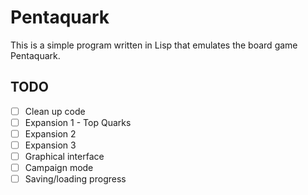 # Pentaquark

This is a simple program written in Lisp that emulates the board game Pentaquark.

## TODO
 - [ ] Clean up code
 - [ ] Expansion 1 - Top Quarks
 - [ ] Expansion 2
 - [ ] Expansion 3
 - [ ] Graphical interface
 - [ ] Campaign mode
 - [ ] Saving/loading progress
